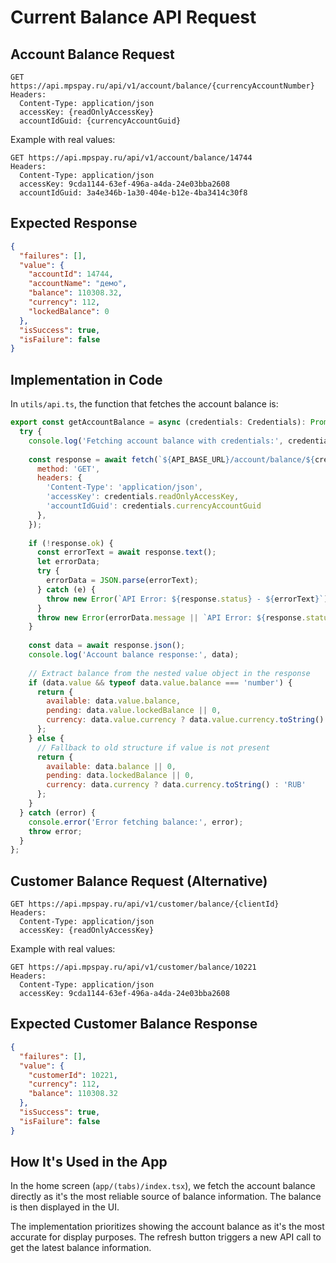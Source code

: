 # Current Balance API Request

## Account Balance Request

```
GET https://api.mpspay.ru/api/v1/account/balance/{currencyAccountNumber}
Headers:
  Content-Type: application/json
  accessKey: {readOnlyAccessKey}
  accountIdGuid: {currencyAccountGuid}
```

Example with real values:
```
GET https://api.mpspay.ru/api/v1/account/balance/14744
Headers:
  Content-Type: application/json
  accessKey: 9cda1144-63ef-496a-a4da-24e03bba2608
  accountIdGuid: 3a4e346b-1a30-404e-b12e-4ba3414c30f8
```

## Expected Response

```json
{
  "failures": [],
  "value": {
    "accountId": 14744,
    "accountName": "демо",
    "balance": 110308.32,
    "currency": 112,
    "lockedBalance": 0
  },
  "isSuccess": true,
  "isFailure": false
}
```

## Implementation in Code

In `utils/api.ts`, the function that fetches the account balance is:

```javascript
export const getAccountBalance = async (credentials: Credentials): Promise<AccountBalance> => {
  try {
    console.log('Fetching account balance with credentials:', credentials);
    
    const response = await fetch(`${API_BASE_URL}/account/balance/${credentials.currencyAccountNumber}`, {
      method: 'GET',
      headers: {
        'Content-Type': 'application/json',
        'accessKey': credentials.readOnlyAccessKey,
        'accountIdGuid': credentials.currencyAccountGuid
      },
    });
    
    if (!response.ok) {
      const errorText = await response.text();
      let errorData;
      try {
        errorData = JSON.parse(errorText);
      } catch (e) {
        throw new Error(`API Error: ${response.status} - ${errorText}`);
      }
      throw new Error(errorData.message || `API Error: ${response.status}`);
    }
    
    const data = await response.json();
    console.log('Account balance response:', data);
    
    // Extract balance from the nested value object in the response
    if (data.value && typeof data.value.balance === 'number') {
      return {
        available: data.value.balance,
        pending: data.value.lockedBalance || 0,
        currency: data.value.currency ? data.value.currency.toString() : 'RUB'
      };
    } else {
      // Fallback to old structure if value is not present
      return {
        available: data.balance || 0,
        pending: data.lockedBalance || 0,
        currency: data.currency ? data.currency.toString() : 'RUB'
      };
    }
  } catch (error) {
    console.error('Error fetching balance:', error);
    throw error;
  }
};
```

## Customer Balance Request (Alternative)

```
GET https://api.mpspay.ru/api/v1/customer/balance/{clientId}
Headers:
  Content-Type: application/json
  accessKey: {readOnlyAccessKey}
```

Example with real values:
```
GET https://api.mpspay.ru/api/v1/customer/balance/10221
Headers:
  Content-Type: application/json
  accessKey: 9cda1144-63ef-496a-a4da-24e03bba2608
```

## Expected Customer Balance Response

```json
{
  "failures": [],
  "value": {
    "customerId": 10221,
    "currency": 112,
    "balance": 110308.32
  },
  "isSuccess": true,
  "isFailure": false
}
```

## How It's Used in the App

In the home screen (`app/(tabs)/index.tsx`), we fetch the account balance directly as it's the most reliable source of balance information. The balance is then displayed in the UI.

The implementation prioritizes showing the account balance as it's the most accurate for display purposes. The refresh button triggers a new API call to get the latest balance information.